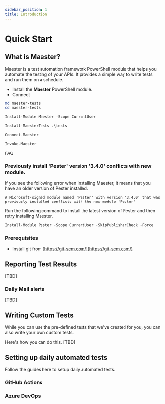 ```yaml
---
sidebar_position: 1
title: Introduction
---
```


# Quick Start

## What is Maester?

Maester is a test automation framework PowerShell module that helps you automate the testing of your APIs. It provides a simple way to write tests and run them on a schedule.


- Install the **Maester** PowerShell module.
- Connect

```powershell
md maester-tests
cd maester-tests

Install-Module Maester -Scope CurrentUser

Install-MaesterTests .\tests

Connect-Maester

Invoke-Maester
```

FAQ

### Previously install 'Pester' version '3.4.0' conflicts with new module.

If you see the following error when installing Maester, it means that you have an older version of Pester installed.

```
A Microsoft-signed module named 'Pester' with version '3.4.0' that was previously installed conflicts with the new module 'Pester'
```

Run the following command to install the latest version of Pester and then retry installing Maester.

```powershell
Install-Module Pester -Scope CurrentUser -SkipPublisherCheck -Force
```



### Prerequisites

* Install git from [https://git-scm.com/](https://git-scm.com/)


## Reporting Test Results

[TBD]

### Daily Mail alerts

[TBD]

## Writing Custom Tests

While you can use the pre-defined tests that we've created for you, you can also write your own custom tests.

Here's how you can do this.
[TBD]

## Setting up daily automated tests

Follow the guides here to setup daily automated tests.

### GitHub Actions

### Azure DevOps


